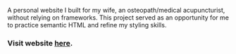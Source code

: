 A personal website I built for my wife, an osteopath/medical acupuncturist, without relying on frameworks. This project served as an opportunity for me to practice semantic HTML and refine my styling skills.

### Visit website [here](https://ayoosteo.com/).
